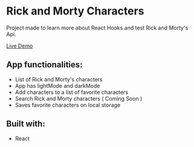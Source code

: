 # Rick and Morty Characters

Project made to learn more about React Hooks and test Rick and Morty's Api.

[Live Demo](https://rick-and-morty-rho-five.vercel.app/)

## App functionalities:

- List of Rick and Morty's characters
- App has lightMode and darkMode
- Add characters to a list of favorite characters
- Search Rick and Morty characters ( Coming Soon )
- Saves favorite characters on local storage


## Built with:
- React 


